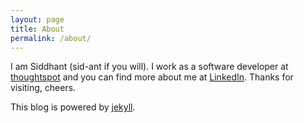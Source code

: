 ```yaml
---
layout: page
title: About
permalink: /about/
---
```


I am Siddhant (sid-ant if you will). I work as a software developer at [thoughtspot](https://www.thoughtspot.com/) and you can find more about me at [LinkedIn](https://www.linkedin.com/in/sidant/). 
Thanks for visiting, cheers. 

This blog is powered by [jekyll](https://jekyllrb.com/).